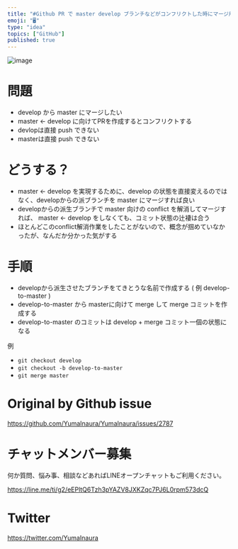 ```yaml
---
title: "#Github PR で master develop ブランチなどがコンフリクトした時にマージ用の PR を作成する"
emoji: "🖥"
type: "idea"
topics: ["GitHub"]
published: true
---
```



![image](https://user-images.githubusercontent.com/13635059/69891832-c7dadc80-1342-11ea-94a2-870474893fe2.png)

# 問題

- develop から master にマージしたい
- master <- develop に向けてPRを作成するとコンフリクトする
- devlopは直接 push できない
- masterは直接 push できない 

# どうする？

-  master <- develop を実現するために、develop の状態を直接変えるのではなく、developからの派ブランチを master にマージすれば良い
- developからの派生ブランチで master 向けの conflict を解消してマージすれば、 master <- develop をしなくても、コミット状態の辻褄は合う
- ほとんどこのconflict解消作業をしたことがないので、概念が掴めていなかったが、なんだか分かった気がする

# 手順

- developから派生させたブランチをてきとうな名前で作成する ( 例 develop-to-master )
- develop-to-master から masterに向けて merge して merge コミットを作成する
- develop-to-master のコミットは develop + merge コミット一個の状態になる

例

- `git checkout develop`
- `git checkout -b develop-to-master`
- `git merge master`


# Original by Github issue

https://github.com/YumaInaura/YumaInaura/issues/2787








<!-- Update From Qiita API -->

# チャットメンバー募集


何か質問、悩み事、相談などあればLINEオープンチャットもご利用ください。

https://line.me/ti/g2/eEPltQ6Tzh3pYAZV8JXKZqc7PJ6L0rpm573dcQ





# Twitter


https://twitter.com/YumaInaura


<!-- Update From Qiita API -->


